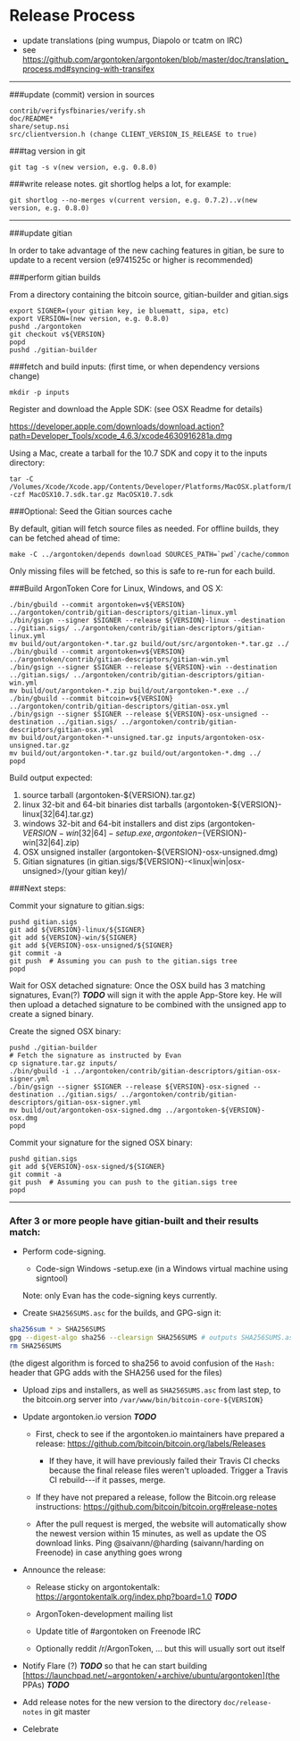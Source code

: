 Release Process
====================

* update translations (ping wumpus, Diapolo or tcatm on IRC)
* see https://github.com/argontoken/argontoken/blob/master/doc/translation_process.md#syncing-with-transifex

* * *

###update (commit) version in sources

	contrib/verifysfbinaries/verify.sh
	doc/README*
	share/setup.nsi
	src/clientversion.h (change CLIENT_VERSION_IS_RELEASE to true)

###tag version in git

	git tag -s v(new version, e.g. 0.8.0)

###write release notes. git shortlog helps a lot, for example:

	git shortlog --no-merges v(current version, e.g. 0.7.2)..v(new version, e.g. 0.8.0)

* * *

###update gitian

 In order to take advantage of the new caching features in gitian, be sure to update to a recent version (e9741525c or higher is recommended)

###perform gitian builds

 From a directory containing the bitcoin source, gitian-builder and gitian.sigs

	export SIGNER=(your gitian key, ie bluematt, sipa, etc)
	export VERSION=(new version, e.g. 0.8.0)
	pushd ./argontoken
	git checkout v${VERSION}
	popd
	pushd ./gitian-builder

###fetch and build inputs: (first time, or when dependency versions change)
 
	mkdir -p inputs

 Register and download the Apple SDK: (see OSX Readme for details)
 
 https://developer.apple.com/downloads/download.action?path=Developer_Tools/xcode_4.6.3/xcode4630916281a.dmg
 
 Using a Mac, create a tarball for the 10.7 SDK and copy it to the inputs directory:
 
	tar -C /Volumes/Xcode/Xcode.app/Contents/Developer/Platforms/MacOSX.platform/Developer/SDKs/ -czf MacOSX10.7.sdk.tar.gz MacOSX10.7.sdk

###Optional: Seed the Gitian sources cache

  By default, gitian will fetch source files as needed. For offline builds, they can be fetched ahead of time:

	make -C ../argontoken/depends download SOURCES_PATH=`pwd`/cache/common

  Only missing files will be fetched, so this is safe to re-run for each build.

###Build ArgonToken Core for Linux, Windows, and OS X:

	./bin/gbuild --commit argontoken=v${VERSION} ../argontoken/contrib/gitian-descriptors/gitian-linux.yml
	./bin/gsign --signer $SIGNER --release ${VERSION}-linux --destination ../gitian.sigs/ ../argontoken/contrib/gitian-descriptors/gitian-linux.yml
	mv build/out/argontoken-*.tar.gz build/out/src/argontoken-*.tar.gz ../
	./bin/gbuild --commit argontoken=v${VERSION} ../argontoken/contrib/gitian-descriptors/gitian-win.yml
	./bin/gsign --signer $SIGNER --release ${VERSION}-win --destination ../gitian.sigs/ ../argontoken/contrib/gitian-descriptors/gitian-win.yml
	mv build/out/argontoken-*.zip build/out/argontoken-*.exe ../
	./bin/gbuild --commit bitcoin=v${VERSION} ../argontoken/contrib/gitian-descriptors/gitian-osx.yml
	./bin/gsign --signer $SIGNER --release ${VERSION}-osx-unsigned --destination ../gitian.sigs/ ../argontoken/contrib/gitian-descriptors/gitian-osx.yml
	mv build/out/argontoken-*-unsigned.tar.gz inputs/argontoken-osx-unsigned.tar.gz
	mv build/out/argontoken-*.tar.gz build/out/argontoken-*.dmg ../
	popd
  Build output expected:

  1. source tarball (argontoken-${VERSION}.tar.gz)
  2. linux 32-bit and 64-bit binaries dist tarballs (argontoken-${VERSION}-linux[32|64].tar.gz)
  3. windows 32-bit and 64-bit installers and dist zips (argontoken-${VERSION}-win[32|64]-setup.exe, argontoken-${VERSION}-win[32|64].zip)
  4. OSX unsigned installer (argontoken-${VERSION}-osx-unsigned.dmg)
  5. Gitian signatures (in gitian.sigs/${VERSION}-<linux|win|osx-unsigned>/(your gitian key)/

###Next steps:

Commit your signature to gitian.sigs:

	pushd gitian.sigs
	git add ${VERSION}-linux/${SIGNER}
	git add ${VERSION}-win/${SIGNER}
	git add ${VERSION}-osx-unsigned/${SIGNER}
	git commit -a
	git push  # Assuming you can push to the gitian.sigs tree
	popd

  Wait for OSX detached signature:
	Once the OSX build has 3 matching signatures, Evan(?) ***TODO*** will sign it with the apple App-Store key.
	He will then upload a detached signature to be combined with the unsigned app to create a signed binary.

  Create the signed OSX binary:

	pushd ./gitian-builder
	# Fetch the signature as instructed by Evan
	cp signature.tar.gz inputs/
	./bin/gbuild -i ../argontoken/contrib/gitian-descriptors/gitian-osx-signer.yml
	./bin/gsign --signer $SIGNER --release ${VERSION}-osx-signed --destination ../gitian.sigs/ ../argontoken/contrib/gitian-descriptors/gitian-osx-signer.yml
	mv build/out/argontoken-osx-signed.dmg ../argontoken-${VERSION}-osx.dmg
	popd

Commit your signature for the signed OSX binary:

	pushd gitian.sigs
	git add ${VERSION}-osx-signed/${SIGNER}
	git commit -a
	git push  # Assuming you can push to the gitian.sigs tree
	popd

-------------------------------------------------------------------------

### After 3 or more people have gitian-built and their results match:

- Perform code-signing.

    - Code-sign Windows -setup.exe (in a Windows virtual machine using signtool)

  Note: only Evan has the code-signing keys currently.

- Create `SHA256SUMS.asc` for the builds, and GPG-sign it:
```bash
sha256sum * > SHA256SUMS
gpg --digest-algo sha256 --clearsign SHA256SUMS # outputs SHA256SUMS.asc
rm SHA256SUMS
```
(the digest algorithm is forced to sha256 to avoid confusion of the `Hash:` header that GPG adds with the SHA256 used for the files)

- Upload zips and installers, as well as `SHA256SUMS.asc` from last step, to the bitcoin.org server
  into `/var/www/bin/bitcoin-core-${VERSION}`

- Update argontoken.io version ***TODO***

  - First, check to see if the argontoken.io maintainers have prepared a
    release: https://github.com/bitcoin/bitcoin.org/labels/Releases

      - If they have, it will have previously failed their Travis CI
        checks because the final release files weren't uploaded.
        Trigger a Travis CI rebuild---if it passes, merge.

  - If they have not prepared a release, follow the Bitcoin.org release
    instructions: https://github.com/bitcoin/bitcoin.org#release-notes

  - After the pull request is merged, the website will automatically show the newest version within 15 minutes, as well
    as update the OS download links. Ping @saivann/@harding (saivann/harding on Freenode) in case anything goes wrong

- Announce the release:

  - Release sticky on argontokentalk: https://argontokentalk.org/index.php?board=1.0 ***TODO***

  - ArgonToken-development mailing list

  - Update title of #argontoken on Freenode IRC

  - Optionally reddit /r/ArgonToken, ... but this will usually sort out itself

- Notify Flare (?) ***TODO*** so that he can start building [https://launchpad.net/~argontoken/+archive/ubuntu/argontoken](the PPAs) ***TODO***

- Add release notes for the new version to the directory `doc/release-notes` in git master

- Celebrate
